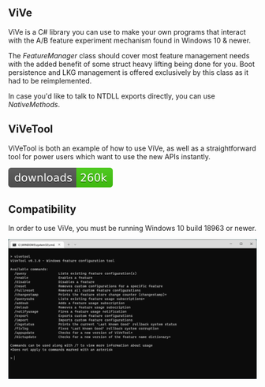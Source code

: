 ## ViVe

ViVe is a C# library you can use to make your own programs that interact with the A/B feature experiment mechanism found in Windows 10 & newer.

The *FeatureManager* class should cover most feature management needs with the added benefit of some struct heavy lifting being done for you. Boot persistence and LKG management is offered exclusively by this class as it had to be reimplemented.

In case you'd like to talk to NTDLL exports directly, you can use *NativeMethods*.

## ViVeTool

ViVeTool is both an example of how to use ViVe, as well as a straightforward tool for power users which want to use the new APIs instantly.

[![Release downloads](_resources/68747470733a2f2f696d672e73686965_bea160bf09064dabb.svg)](https://github.com/thebookisclosed/ViVe/releases/)

## Compatibility

In order to use ViVe, you must be running Windows 10 build 18963 or newer.

![](_resources/68747470733a2f2f692e696d6775722e_673e7a90b3464c8fb.png)